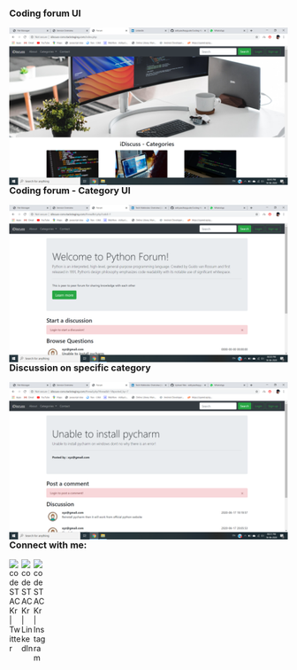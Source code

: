### Coding forum UI

<img align="left" alt="project UI" width="900px" src="https://github.com/adityaadhaygude/Coding-forum/blob/master/Screenshot%20(136).png" />
<br />
<br />

### Coding forum - Category UI

<img align="left" alt="project UI" width="900px" src="https://github.com/adityaadhaygude/Coding-forum/blob/master/Screenshot%20(137).png" />
<br />
<br />

### Discussion on specific category

<img align="left" alt="project UI" width="900px" src="https://github.com/adityaadhaygude/Coding-forum/blob/master/Screenshot%20(138).png" />
<br />
<br />

### Connect with me:

[<img align="left" alt="codeSTACKr | Twitter" width="22px" src="https://cdn.jsdelivr.net/npm/simple-icons@v3/icons/twitter.svg" />][twitter]
[<img align="left" alt="codeSTACKr | LinkedIn" width="22px" src="https://cdn.jsdelivr.net/npm/simple-icons@v3/icons/linkedin.svg" />][linkedin]
[<img align="left" alt="codeSTACKr | Instagram" width="22px" src="https://cdn.jsdelivr.net/npm/simple-icons@v3/icons/instagram.svg" />][instagram]

[twitter]: https://twitter.com/aditya_dhaygude
[linkedin]: https://www.linkedin.com/in/aditya-dhaygude/
[instagram]: https://www.instagram.com/adityadhaygude/
